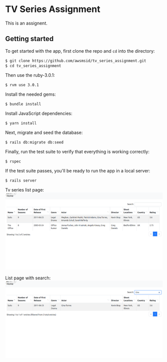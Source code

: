 # TV Series Assignment

This is an assignent.

## Getting started

To get started with the app, first clone the repo and `cd` into the directory:

```
$ git clone https://github.com/awsmsid/tv_series_assignment.git
$ cd tv_series_assignment
```

Then use the ruby-3.0.1:

```
$ rvm use 3.0.1
```

Install the needed gems:

```
$ bundle install
```

Install JavaScript dependencies:

```
$ yarn install
```

Next, migrate and seed the database:

```
$ rails db:migrate db:seed
```

Finally, run the test suite to verify that everything is working correctly:

```
$ rspec
```

If the test suite passes, you'll be ready to run the app in a local server:

```
$ rails server
```

Tv series list page:
![Screenshot](TV-Series-List.png)


List page with search:
![Screenshot](TV-Series-Search.png)